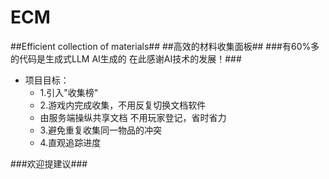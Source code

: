 # ECM
##Efficient collection of materials##
##高效的材料收集面板##
###有60%多的代码是生成式LLM AI生成的 在此感谢AI技术的发展！###
- 项目目标：
  - 1.引入"收集榜"
  - 2.游戏内完成收集，不用反复切换文档软件
  - 由服务端操纵共享文档 不用玩家登记，省时省力
  - 3.避免重复收集同一物品的冲突
  - 4.直观追踪进度

###欢迎提建议###
